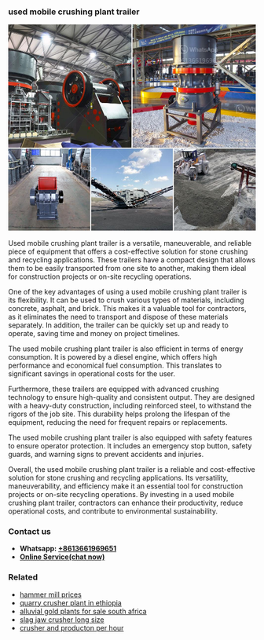 <h3>used mobile crushing plant trailer</h3><img src='1704951336.jpg' alt=''><p>Used mobile crushing plant trailer is a versatile, maneuverable, and reliable piece of equipment that offers a cost-effective solution for stone crushing and recycling applications. These trailers have a compact design that allows them to be easily transported from one site to another, making them ideal for construction projects or on-site recycling operations.</p><p>One of the key advantages of using a used mobile crushing plant trailer is its flexibility. It can be used to crush various types of materials, including concrete, asphalt, and brick. This makes it a valuable tool for contractors, as it eliminates the need to transport and dispose of these materials separately. In addition, the trailer can be quickly set up and ready to operate, saving time and money on project timelines.</p><p>The used mobile crushing plant trailer is also efficient in terms of energy consumption. It is powered by a diesel engine, which offers high performance and economical fuel consumption. This translates to significant savings in operational costs for the user.</p><p>Furthermore, these trailers are equipped with advanced crushing technology to ensure high-quality and consistent output. They are designed with a heavy-duty construction, including reinforced steel, to withstand the rigors of the job site. This durability helps prolong the lifespan of the equipment, reducing the need for frequent repairs or replacements.</p><p>The used mobile crushing plant trailer is also equipped with safety features to ensure operator protection. It includes an emergency stop button, safety guards, and warning signs to prevent accidents and injuries.</p><p>Overall, the used mobile crushing plant trailer is a reliable and cost-effective solution for stone crushing and recycling applications. Its versatility, maneuverability, and efficiency make it an essential tool for construction projects or on-site recycling operations. By investing in a used mobile crushing plant trailer, contractors can enhance their productivity, reduce operational costs, and contribute to environmental sustainability.</p><h3>Contact us</h3><ul><li><strong>Whatsapp:&nbsp;<a href="https://wa.me/8613661969651">+8613661969651</a></strong></li><li><a href="https://swt.shibang-china.com/?git&amp;zhl&amp;used mobile crushing plant trailer"><strong>Online Service(chat now)</strong></a></li></ul><h3>Related</h3><ul><li><a href='hammer mill prices.md'>hammer mill prices</a></li><li><a href='quarry crusher plant in ethiopia.md'>quarry crusher plant in ethiopia</a></li><li><a href='alluvial gold plants for sale south africa.md'>alluvial gold plants for sale south africa</a></li><li><a href='slag jaw crusher long size.md'>slag jaw crusher long size</a></li><li><a href='crusher and producton per hour.md'>crusher and producton per hour</a></li></ul>